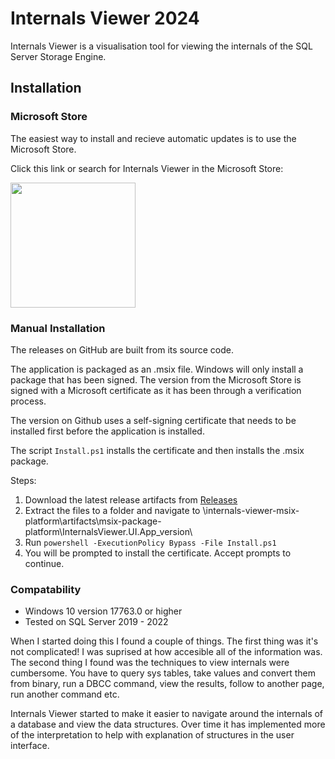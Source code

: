 # Internals Viewer 2024

Internals Viewer is a visualisation tool for viewing the internals of the SQL Server Storage Engine.

## Installation

### Microsoft Store

The easiest way to install and recieve automatic updates is to use the Microsoft Store.

Click this link or search for Internals Viewer in the Microsoft Store:

<a href="https://apps.microsoft.com/detail/Internals%20Viewer/9MSW42CQMK2V?launch=true
	&mode=mini">
	<img src="https://get.microsoft.com/images/en-gb%20dark.svg" width="200"/>
</a>

### Manual Installation

The releases on GitHub are built from its source code.

The application is packaged as an .msix file. Windows will only install a package that has been signed. The version from the Microsoft Store is signed with a Microsoft certificate as it has been through a verification process.

The version on Github uses a self-signing certificate that needs to be installed first before the application is installed.

The script `Install.ps1` installs the certificate and then installs the .msix package.

Steps:
1. Download the latest release artifacts from [Releases](https://github.com/danny-sg/internals-viewer/releases)
2. Extract the files to a folder and navigate to \internals-viewer-msix-platform\artifacts\msix-package-platform\InternalsViewer.UI.App_version\
3. Run `powershell -ExecutionPolicy Bypass -File Install.ps1`
4. You will be prompted to install the certificate. Accept prompts to continue.

### Compatability

- Windows 10 version 17763.0 or higher
- Tested on SQL Server 2019 - 2022

When I started doing this I found a couple of things. The first thing was it's not complicated! I was suprised at how accesible all of the information was. The second thing I found was the techniques to view internals were cumbersome. You have to query sys tables, take values and convert them from binary, run a DBCC command, view the results, follow to another page, run another command etc.

Internals Viewer started to make it easier to navigate around the internals of a database and view the data structures. Over time it has implemented more of the interpretation to help with explanation of structures in the user interface.
